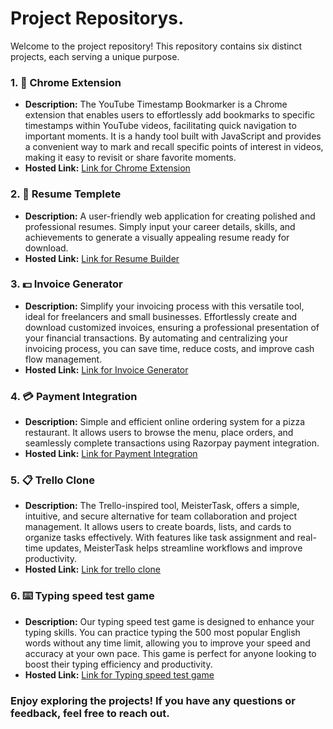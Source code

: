 
# Project Repositorys.

Welcome to the project repository! This repository contains six distinct projects, each serving a unique purpose.

### 1. 🔖 Chrome Extension
- **Description:** The YouTube Timestamp Bookmarker is a Chrome extension that enables users to effortlessly add bookmarks to specific timestamps within YouTube videos, facilitating quick navigation to important moments. It is a handy tool built with JavaScript and provides a convenient way to mark and recall specific points of interest in videos, making it easy to revisit or share favorite moments.
- **Hosted Link:** [Link for Chrome Extension](https://github.com/usirikapallymallesh/Chrome_Extension)


### 2. 📃 Resume Templete
- **Description:** A user-friendly web application for creating polished and professional resumes. Simply input your career details, skills, and achievements to generate a visually appealing resume ready for download.
- **Hosted Link:** [Link for Resume Builder]()

### 3. 💵 Invoice Generator
- **Description:** Simplify your invoicing process with this versatile tool, ideal for freelancers and small businesses. Effortlessly create and download customized invoices, ensuring a professional presentation of your financial transactions. By automating and centralizing your invoicing process, you can save time, reduce costs, and improve cash flow management.
- **Hosted Link:** [Link for Invoice Generator]()


### 4. 💳 Payment Integration

- **Description:** Simple and efficient online ordering system for a pizza restaurant. It allows users to browse the menu, place orders, and seamlessly complete transactions using Razorpay payment integration.
- **Hosted Link:** [Link for Payment Integration]()


### 5. 📋 Trello Clone
- **Description:** The Trello-inspired tool, MeisterTask, offers a simple, intuitive, and secure alternative for team collaboration and project management. It allows users to create boards, lists, and cards to organize tasks effectively. With features like task assignment and real-time updates, MeisterTask helps streamline workflows and improve productivity.
- **Hosted Link:**   [Link for trello clone]()
  
### 6. ⌨️ Typing speed test game
- **Description:** Our typing speed test game is designed to enhance your typing skills. You can practice typing the 500 most popular English words without any time limit, allowing you to improve your speed and accuracy at your own pace. This game is perfect for anyone looking to boost their typing efficiency and productivity.
- **Hosted Link:**   [Link for  Typing speed test game](https://chetan195.github.io/Typing-Speed-Test-Game/)

### Enjoy exploring the projects! If you have any questions or feedback, feel free to reach out.

